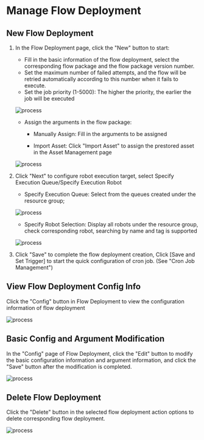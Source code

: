 # Manage Flow Deployment

## New Flow Deployment

1. In the Flow Deployment page, click the "New" button to start:
   
   - Fill in the basic information of the flow deployment, select the corresponding flow package and the flow package version number.
   - Set the maximum number of failed attempts, and the flow will be retried automatically according to this number when it fails to execute.
   - Set the job priority (1-5000): The higher the priority, the earlier the job will be executed
   
    ![process](https://docimages.blob.core.chinacloudapi.cn/images/EnglishDocumentImage/newjobplan20210506.png)
   
   - Assign the arguments in the flow package:
     
     - Manually Assign: Fill in the arguments to be assigned
     
     - Import Asset: Click "Import Asset" to assign the prestored asset in the Asset Management page
   
    ![process](https://docimages.blob.core.chinacloudapi.cn/images/EnglishDocumentImage/assetinformation20210507.png)
   
   <!--![process](https://docimages.blob.core.chinacloudapi.cn/images/Console/process/%E6%96%B0%E5%BB%BA%E6%B5%81%E7%A8%8B%E9%83%A8%E7%BD%B2-%E5%AF%BC%E5%85%A5%E8%B5%84%E4%BA%A7.png)-->

2. Click "Next" to configure robot execution target, select Specify Execution Queue/Specify Execution Robot
   
   - Specify Execution Queue: Select from the queues created under the resource group;
   
    ![process](https://docimages.blob.core.chinacloudapi.cn/images/EnglishDocumentImage/executiontarget20210507.png)
   
   - Specify Robot Selection: Display all robots under the resource group, check corresponding robot, searching by name and tag is supported
   
    ![process](https://docimages.blob.core.chinacloudapi.cn/images/EnglishDocumentImage/specifyrobot20210507.png)

3. Click "Save" to complete the flow deployment creation, Click \[Save and Set Trigger] to start the quick configuration of cron job. (See "Cron Job Management")

## View Flow Deployment Config Info

Click the "Config" button in Flow Deployment to view the configuration information of flow deployment

![process](https://docimages.blob.core.chinacloudapi.cn/images/EnglishDocumentImage/viewflowdeploymentconfig20210507.png)

## Basic Config and Argument Modification

In the "Config" page of Flow Deployment, click the "Edit" button to modify the basic configuration information and argument information, and click the "Save" button after the modification is completed.

![process](https://docimages.blob.core.chinacloudapi.cn/images/EnglishDocumentImage/basicconfigandargument20210507.png)

## Delete Flow Deployment

Click the "Delete" button in the selected flow deployment action options to delete corresponding flow deployment.

![process](https://docimages.blob.core.chinacloudapi.cn/images/EnglishDocumentImage/deleteflowdeployment20210507.png)

